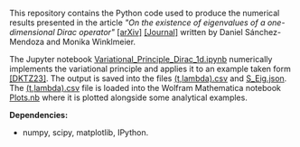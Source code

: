 This repository contains the Python code used to produce the numerical results presented in the article _"On the existence of eigenvalues of a one-dimensional Dirac operator"_ [[arXiv]](https://arxiv.org/abs/2408.12697) [[Journal]](https://link-url-here.org) written by Daniel Sánchez-Mendoza and Monika Winklmeier.

The Jupyter notebook [Variational_Principle_Dirac_1d.ipynb](src/Variational_Principle_Dirac_1d.ipynb) numerically implements the variational principle and applies it to an example taken form [[DKTZ23]](https://arxiv.org/abs/2312.04033). The output is saved into the files [(t,lambda).csv](src/(t,lambda).csv) and [S_Eig.json](src/S_Eig.json). The [(t,lambda).csv](src/(t,lambda).csv) file is loaded into the Wolfram Mathematica notebook [Plots.nb](src/Plots.nb) where it is plotted alongside some analytical examples.

__Dependencies:__
- numpy, scipy, matplotlib, IPython.
